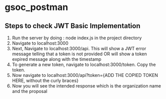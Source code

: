 # gsoc_postman

## Steps to check JWT Basic Implementation
1. Run the server by doing : node index.js in the project directory
2. Navigate to localhost:3000
3. Next, Navigate to localhost:3000/api. This will show a JWT error message telling that a token is not provided
   OR will show a token expired message along with the timestamp
4. To generate a new token, navigate to localhost:3000/token. Copy the token.
5. Now navigate to localhost:3000/api?token={ADD THE COPIED TOKEN HERE, without the curly braces}
6. Now you will see the intended response which is the organization name and the proposal
